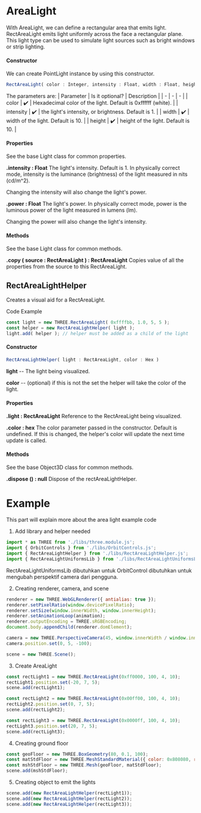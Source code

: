 # AreaLight
With AreaLight, we can define a rectangular area that emits light. RectAreaLight emits light uniformly across the face a rectangular plane. This light type can be used to simulate light sources such as bright windows or strip lighting.

#### Constructor
We can create PointLight instance by using this constructor.
```js
RectAreaLight( color : Integer, intensity : Float, width : Float, height : Float )
```

The parameters are:
| Parameter | Is it optional? | Description |
| - | - | - |
| color | ✔️ | Hexadecimal color of the light. Default is 0xffffff (white). |
| intensity | ✔️ | the light's intensity, or brightness. Default is 1. |
| width | ✔️ | width of the light. Default is 10. |
| height | ✔️ | height of the light. Default is 10. |


#### Properties
See the base Light class for common properties.

**.intensity : Float**
The light's intensity. Default is 1.
In physically correct mode, intensity is the luminance (brightness) of the light measured in nits (cd/m^2).

Changing the intensity will also change the light's power.

**.power : Float**
The light's power.
In physically correct mode, power is the luminous power of the light measured in lumens (lm).

Changing the power will also change the light's intensity.

#### Methods
See the base Light class for common methods.

**.copy ( source : RectAreaLight ) : RectAreaLight**
Copies value of all the properties from the source to this RectAreaLight.


## RectAreaLightHelper
Creates a visual aid for a RectAreaLight.

Code Example
```js
const light = new THREE.RectAreaLight( 0xffffbb, 1.0, 5, 5 );
const helper = new RectAreaLightHelper( light );
light.add( helper ); // helper must be added as a child of the light
```

#### Constructor
```js
RectAreaLightHelper( light : RectAreaLight, color : Hex )
```

**light** -- The light being visualized.

**color** -- (optional) if this is not the set the helper will take the color of the light.

#### Properties

**.light : RectAreaLight**
Reference to the RectAreaLight being visualized.

**.color : hex**
The color parameter passed in the constructor. Default is undefined. If this is changed, the helper's color will update the next time update is called.

#### Methods
See the base Object3D class for common methods.

**.dispose () : null**
Dispose of the rectAreaLightHelper.

# Example
This part will explain more about the area light example code

1. Add library and helper needed
```js
import * as THREE from './libs/three.module.js';
import { OrbitControls } from './libs/OrbitControls.js';
import { RectAreaLightHelper } from './libs/RectAreaLightHelper.js';
import { RectAreaLightUniformsLib } from './libs/RectAreaLightUniformsLib.js';
```
RectAreaLightUniformsLib dibutuhkan untuk 
OrbitControl dibutuhkan untuk mengubah perspektif camera dari pengguna.

2. Creating renderer, camera, and scene
```js
renderer = new THREE.WebGLRenderer({ antialias: true });
renderer.setPixelRatio(window.devicePixelRatio);
renderer.setSize(window.innerWidth, window.innerHeight);
renderer.setAnimationLoop(animation);
renderer.outputEncoding = THREE.sRGBEncoding;
document.body.appendChild(renderer.domElement);

camera = new THREE.PerspectiveCamera(45, window.innerWidth / window.innerHeight, 1, 1000);
camera.position.set(0, 5, -100);

scene = new THREE.Scene();
```

3. Create AreaLight
```js
const rectLight1 = new THREE.RectAreaLight(0xff0000, 100, 4, 10);
rectLight1.position.set(-20, 7, 5);
scene.add(rectLight1);

const rectLight2 = new THREE.RectAreaLight(0x00ff00, 100, 4, 10);
rectLight2.position.set(0, 7, 5);
scene.add(rectLight2);

const rectLight3 = new THREE.RectAreaLight(0x0000ff, 100, 4, 10);
rectLight3.position.set(20, 7, 5);
scene.add(rectLight3);
```

4. Creating ground floor
```js
const geoFloor = new THREE.BoxGeometry(80, 0.1, 100);
const matStdFloor = new THREE.MeshStandardMaterial({ color: 0x808080, roughness: 0.1, metalness: 0 });
const mshStdFloor = new THREE.Mesh(geoFloor, matStdFloor);
scene.add(mshStdFloor);
```

5. Creating object to emit the lights
```js
scene.add(new RectAreaLightHelper(rectLight1));
scene.add(new RectAreaLightHelper(rectLight2));
scene.add(new RectAreaLightHelper(rectLight3));
```